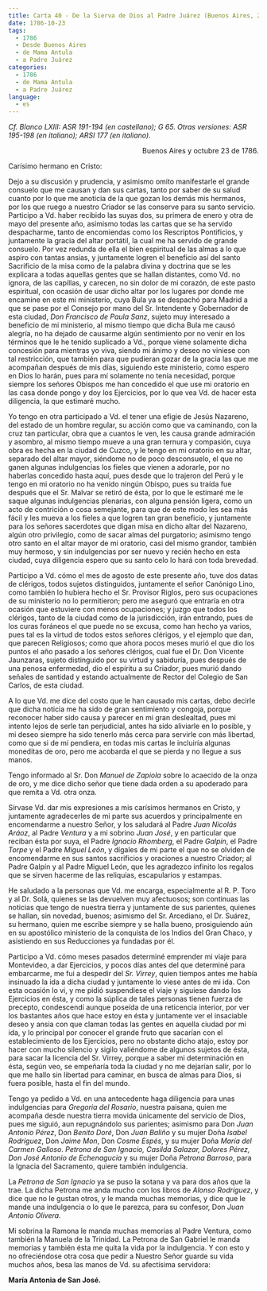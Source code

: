 ```yaml
---
title: Carta 40 - De la Sierva de Dios al Padre Juárez (Buenos Aires, 23 de octubre de 1786).
date: 1786-10-23
tags:
  - 1786
  - Desde Buenos Aires
  - de Mama Antula
  - a Padre Juárez
categories:
  - 1786
  - de Mama Antula
  - a Padre Juárez
language:
  - es
---
```

_Cf. Blanco LXIII: ASR 191-194 (en castellano); G 65.
Otras versiones: ASR 195-198 (en italiano); ARSI 177 (en italiano)._

<div align="right">
Buenos Aires y octubre 23 de 1786.
</div>

Carísimo hermano en Cristo:

Dejo a su discusión y prudencia, y asimismo omito manifestarle el grande consuelo que me causan y dan sus cartas, tanto por saber de su salud cuanto por lo que me anoticia de la que gozan los demás mis hermanos, por los que ruego a nuestro Criador se las conserve para su santo servicio. Participo a Vd. haber recibido las suyas dos, su primera de enero y otra de mayo del presente año, asimismo todas las cartas que se ha servido despacharme, tanto de encomiendas como los Rescriptos Pontificios, y juntamente la gracia del altar portátil, la cual me ha servido de grande consuelo. Por vez redunda de ella el bien espiritual de las almas a lo que aspiro con tantas ansias, y juntamente logren el beneficio así del santo Sacrificio de la misa como de la palabra divina y doctrina que se les explicara a todas aquellas gentes que se hallan distantes, como Vd. no ignora, de las capillas, y carecen, no sin dolor de mi corazón, de este pasto espiritual, con ocasión de usar dicho altar por los lugares por donde me encamine en este mi ministerio, cuya Bula ya se despachó para Madrid a que se pase por el Consejo por mano del Sr. Intendente y Gobernador de esta ciudad, _Don Francisco de Paula Sanz_, sujeto muy interesado a beneficio de mi ministerio, al mismo tiempo que dicha Bula me causó alegría, no ha dejado de causarme algún sentimiento por no venir en los términos que le he tenido suplicado a Vd., porque viene solamente dicha concesión para mientras yo viva, siendo mi ánimo y deseo no viniese con tal restricción, que también para que pudieran gozar de la gracia las que me acompañan después de mis días, siguiendo este ministerio, como espero en Dios lo harán, pues para mí solamente no tenía necesidad, porque siempre los señores Obispos me han concedido el que use mi oratorio en las casa donde pongo y doy los Ejercicios, por lo que vea Vd. de hacer esta diligencia, la que estimaré mucho.

Yo tengo en otra participado a Vd. el tener una efigie de Jesús Nazareno, del estado de un hombre regular, su acción como que va caminando, con la cruz tan particular, obra que a cuantos le ven, les causa grande admiración y asombro, al mismo tiempo mueve a una gran ternura y compasión, cuya obra es hecha en la ciudad de Cuzco, y le tengo en mi oratorio en su altar, separado del altar mayor, siéndome no de poco desconsuelo, el que no ganen algunas indulgencias los fieles que vienen a adorarle, por no haberlas concedido hasta aquí, pues desde que lo trajeron del Perú y le tengo en mi oratorio no ha venido ningún Obispo, pues su traída fue después que el Sr. Malvar se retiró de ésta, por lo que le estimaré me le saque algunas indulgencias plenarias, con alguna pensión ligera, como un acto de contrición o cosa semejante, para que de este modo les sea más fácil y les mueva a los fieles a que logren tan gran beneficio, y juntamente para los señores sacerdotes que digan misa en dicho altar del Nazareno, algún otro privilegio, como de sacar almas del purgatorio; asimismo tengo otro santo en el altar mayor de mi oratorio, casi del mismo grandor, también muy hermoso, y sin indulgencias por ser nuevo y recién hecho en esta ciudad, cuya diligencia espero que su santo celo lo hará con toda brevedad.

Participo a Vd. cómo el mes de agosto de este presente año, tuve dos datas de clérigos, todos sujetos distinguidos, juntamente el señor Canónigo Lino, como también lo hubiera hecho el Sr. Provisor Riglos, pero sus ocupaciones de su ministerio no lo permitieron; pero me aseguró que entraría en otra ocasión que estuviere con menos ocupaciones; y juzgo que todos los clérigos, tanto de la ciudad como de la jurisdicción, irán entrando, pues de los curas foráneos el que puede no se excusa, como han hecho ya varios, pues tal es la virtud de todos estos señores clérigos, y el ejemplo que dan, que parecen Religiosos; como que ahora pocos meses murió el que dio los puntos el año pasado a los señores clérigos, cual fue el Dr. Don Vicente Jaunzaras, sujeto distinguido por su virtud y sabiduría, pues después de una penosa enfermedad, dio el espíritu a su Criador, pues murió dando señales de santidad y estando actualmente de Rector del Colegio de San Carlos, de esta ciudad.

A lo que Vd. me dice del costo que le han causado mis cartas, debo decirle que dicha noticia me ha sido de gran sentimiento y congoja, porque reconocer haber sido causa y parecer en mi gran deslealtad, pues mi intento lejos de serle tan perjudicial, antes ha sido aliviarle en lo posible, y mi deseo siempre ha sido tenerlo más cerca para servirle con más libertad, como que si de mí pendiera, en todas mis cartas le incluiría algunas moneditas de oro, pero me acobarda el que se pierda y no llegue a sus manos.

Tengo informado al Sr. Don _Manuel de Zapiola_ sobre lo acaecido de la onza de oro, y me dice dicho señor que tiene dada orden a su apoderado para que remita a Vd. otra onza.

Sírvase Vd. dar mis expresiones a mis carísimos hermanos en Cristo, y juntamente agradecerles de mi parte sus acuerdos y principalmente en encomendarme a nuestro Señor, y los saludará al Padre _Juan Nicolás Aráoz_, al Padre _Ventura_ y a mi sobrino _Juan José_, y en particular que reciban ésta por suya, el Padre _Ignacio Rhomberg_, el Padre _Galpín_, el Padre _Torpe_ y el Padre _Miguel León_, y dígales de mi parte el que no se olviden de encomendarme en sus santos sacrificios y oraciones a nuestro Criador; al Padre Galpín y al Padre Miguel León, que les agradezco infinito los regalos que se sirven hacerme de las reliquias, escapularios y estampas.

He saludado a la personas que Vd. me encarga, especialmente al R. P. Toro y al Dr. Solá, quienes se las devuelven muy afectuosos; son continuas las noticias que tengo de nuestra tierra y juntamente de sus parientes, quienes se hallan, sin novedad, buenos; asimismo del Sr. Arcediano, el Dr. Suárez, su hermano, quien me escribe siempre y se halla bueno, prosiguiendo aún en su apostólico ministerio de la conquista de los Indios del Gran Chaco, y asistiendo en sus Reducciones ya fundadas por él.

Participo a Vd. cómo meses pasados determiné emprender mi viaje para Montevideo, a dar Ejercicios, y pocos días antes del que determiné para embarcarme, me fui a despedir del _Sr. Virrey_, quien tiempos antes me había insinuado la ida a dicha ciudad y juntamente lo viese antes de mi ida. Con esta ocasión lo vi, y me pidió suspendiese el viaje y siguiese dando los Ejercicios en ésta, y como la súplica de tales personas tienen fuerza de precepto, condescendí aunque poseída de una reticencia interior, por ver los bastantes años que hace estoy en ésta y juntamente ver el insaciable deseo y ansia con que claman todas las gentes en aquella ciudad por mi ida, y lo principal por conocer el grande fruto que sacarían con el establecimiento de los Ejercicios, pero no obstante dicho atajo, estoy por hacer con mucho silencio y sigilo valiéndome de algunos sujetos de ésta, para sacar la licencia del Sr. Virrey, porque a saber mi determinación en ésta, según veo, se empeñaría toda la ciudad y no me dejarían salir, por lo que me hallo sin libertad para caminar, en busca de almas para Dios, si fuera posible, hasta el fin del mundo.

Tengo ya pedido a Vd. en una antecedente haga diligencia para unas indulgencias para _Gregoria del Rosario_, nuestra paisana, quien me acompaña desde nuestra tierra movida únicamente del servicio de Dios, pues me siguió, aun repugnándolo sus parientes; asimismo para Don _Juan Antonio Pérez_, Don _Benito Doré_, Don _Juan Baliño_ y su mujer Doña _Isabel Rodríguez_, Don _Jaime Mon_, Don _Cosme Espés_, y su mujer Doña _María del Carmen Galloso_. _Petrona de San Ignacio, Casilda  Salazar, Dolores Pérez, Don José Antonio de Echenagucia_ y su mujer Doña _Petrona Barroso_, para la Ignacia del Sacramento, quiere también indulgencia.

La _Petrona de San Ignacio_ ya se puso la sotana y va para dos años que la trae. La dicha Petrona me anda mucho con los libros de _Alonso Rodríguez_, y dice que no le gustan otros, y le manda muchas memorias, y dice que le mande una indulgencia o lo que le parezca, para su confesor, Don _Juan Antonio Olivera_.

Mi sobrina la Ramona le manda muchas memorias al Padre Ventura, como también la Manuela de la Trinidad. La Petrona de San Gabriel le manda memorias y también ésta me quita la vida por la indulgencia. Y con esto y no ofreciéndose otra cosa que pedir a Nuestro Señor guarde su vida muchos años, besa las manos de Vd. su afectísima servidora:

**María Antonia de San José.**
